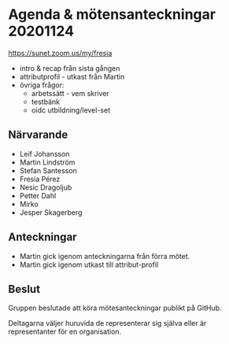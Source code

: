# Agenda & mötensanteckningar 20201124

https://sunet.zoom.us/my/fresia


* intro & recap från sista gången
* attributprofil - utkast från Martin
* övriga frågor:
  - arbetssätt - vem skriver
  - testbänk
  - oidc utbildning/level-set


## Närvarande

* Leif Johansson
* Martin Lindström
* Stefan Santesson
* Fresia Pérez
* Nesic Dragoljub
* Petter Dahl
* Mirko
* Jesper Skagerberg

## Anteckningar

* Martin gick igenom anteckningarna från förra mötet.
* Martin gick igenom utkast till attribut-profil

## Beslut 

Gruppen beslutade att köra mötesanteckningar publikt på GitHub.

Deltagarna väljer huruvida de representerar sig själva eller är representanter för en organisation.
